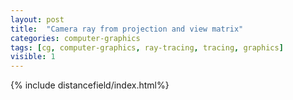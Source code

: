 ```yaml
---
layout: post
title:  "Camera ray from projection and view matrix"
categories: computer-graphics
tags: [cg, computer-graphics, ray-tracing, tracing, graphics]
visible: 1
---
```


{% include distancefield/index.html%}
